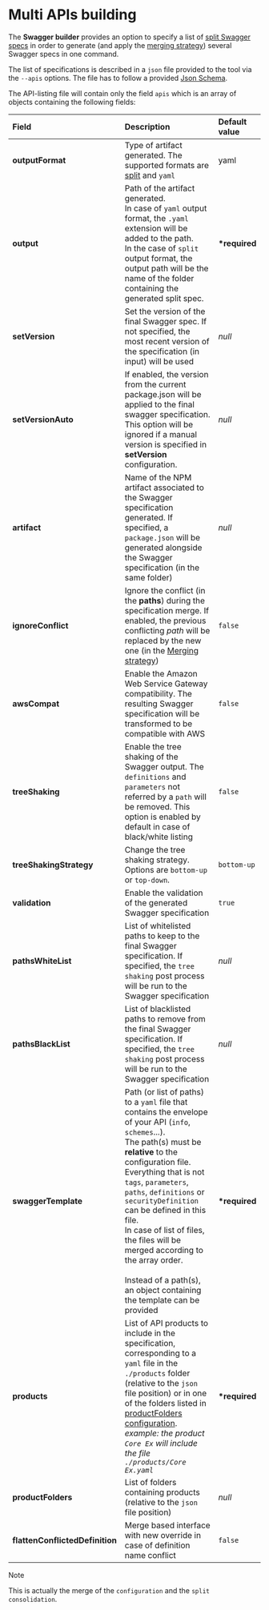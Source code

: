 # Multi APIs building

The **Swagger builder** provides an option to specify a list of [split Swagger specs](./split-swagger-spec.md) in order to generate (and apply the [merging strategy](./merging-strategy.md)) several Swagger specs in one command.

The list of specifications is described in a `json` file provided to the tool via the `--apis` options. The file has to follow a provided [Json Schema](../src/schemas/apis-configuration.schema.json).

The API-listing file will contain only the field `apis` which is an array of objects containing the following fields:

| Field                              | Description                                                                                                                                                                                                                                                                                                                                                                                                                                                                | Default value  |
|:-----------------------------------|:---------------------------------------------------------------------------------------------------------------------------------------------------------------------------------------------------------------------------------------------------------------------------------------------------------------------------------------------------------------------------------------------------------------------------------------------------------------------------|:---------------|
| **outputFormat**                   | Type of artifact generated. The supported formats are [split](./split-swagger-spec.md) and `yaml`                                                                                                                                                                                                                                                                                                                                                                     | yaml           |
| **output**                         | Path of the artifact generated.<br/> In case of `yaml` output format, the `.yaml` extension will be added to the path.<br/> In the case of `split` output format, the output path will be the name of the folder containing the generated split spec.                                                                                                                                                                                                                      | **\*required** |
| **setVersion**                     | Set the version of the final Swagger spec. If not specified, the most recent version of the specification (in input) will be used                                                                                                                                                                                                                                                                                                                                          | *null*         |
| **setVersionAuto**                 | If enabled, the version from the current package.json will be applied to the final swagger specification. This option will be ignored if a manual version is specified in **setVersion** configuration.                                                                                                                                                                                                                                                                    | *null*         |
| **artifact**                       | Name of the NPM artifact associated to the Swagger specification generated. If specified, a `package.json` will be generated alongside the Swagger specification (in the same folder)                                                                                                                                                                                                                                                                                      | *null*         |
| **ignoreConflict**                 | Ignore the conflict (in the **paths**) during the specification merge. If enabled, the previous conflicting *path* will be replaced by the new one (in the [Merging strategy](./merging-strategy.md))                                                                                                                                                                                                                                                                 | `false`        |
| **awsCompat**                      | Enable the Amazon Web Service Gateway compatibility. The resulting Swagger specification will be transformed to be compatible with AWS                                                                                                                                                                                                                                                                                                                                     | `false`        |
| **treeShaking**                    | Enable the tree shaking of the Swagger output. The `definitions` and `parameters` not referred by a `path` will be removed. This option is enabled by default in case of black/white listing                                                                                                                                                                                                                                                                               | `false`        |
| **treeShakingStrategy**            | Change the tree shaking strategy. Options are `bottom-up` or `top-down`.                                                                                                                                                                                                                                                                                                                                                                                                   | `bottom-up`    |
| **validation**                     | Enable the validation of the generated Swagger specification                                                                                                                                                                                                                                                                                                                                                                                                               | `true`         |
| **pathsWhiteList**                 | List of whitelisted paths to keep to the final Swagger specification. If specified, the `tree shaking` post process will be run to the Swagger specification                                                                                                                                                                                                                                                                                                               | *null*         |
| **pathsBlackList**                 | List of blacklisted paths to remove from the final Swagger specification. If specified, the `tree shaking` post process will be run to the Swagger specification                                                                                                                                                                                                                                                                                                           | *null*         |
| **swaggerTemplate**                | Path (or list of paths) to a `yaml` file that contains the envelope of your API (`info`, `schemes`...).<br/>The path(s) must be **relative** to the configuration file.<br/>Everything that is not `tags`, `parameters`, `paths`, `definitions` or `securityDefinition` can be defined in this file.<br/>In case of list of files, the files will be merged according to the array order.<br/><br/>Instead of a path(s), an object containing the template can be provided | **\*required** |
| **products**                       | List of API products to include in the specification, corresponding to a `yaml` file in the `./products` folder (relative to the `json` file position) or in one of the folders listed in [productFolders configuration](./readme.md#List-of-available-configurations).<br/> *example: the product `Core Ex` will include the file `./products/Core Ex.yaml`*                                                                                                             | **\*required** |
| **productFolders**                 | List of folders containing products (relative to the `json` file position)                                                                                                                                                                                                                                                                                                                                                                                                 | *null*         |
| **flattenConflictedDefinition**    | Merge based interface with new override in case of definition name conflict                                                                                                                                                                                                                                                                                                                                                                                                | `false`        |

> [!NOTE]
> This is actually the merge of the `configuration` and the `split consolidation`.
